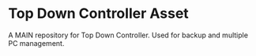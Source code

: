 # Top Down Controller Asset
A MAIN repository for Top Down Controller. Used for backup and multiple PC management.
